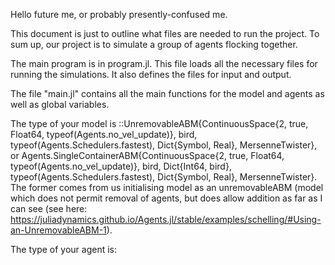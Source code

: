 Hello future me, or probably presently-confused me. 

This document is just to outline what files are needed to run the project. To sum up, our project is to simulate a group of agents flocking together. 

The main program is in program.jl. This file loads all the necessary files for running the simulations. It also defines the files for input and output.

The file "main.jl" contains all the main functions for the model and agents as well as global variables. 

The type of your model is ::UnremovableABM{ContinuousSpace{2, true, Float64, typeof(Agents.no_vel_update)}, bird, typeof(Agents.Schedulers.fastest), Dict{Symbol, Real}, MersenneTwister}, or  Agents.SingleContainerABM{ContinuousSpace{2, true, Float64, typeof(Agents.no_vel_update)}, bird, Dict{Int64, bird}, typeof(Agents.Schedulers.fastest), Dict{Symbol, Real}, MersenneTwister}. The former comes from us initialising model as an unremovableABM (model which does not permit removal of agents, but does allow addition as far as I can see (see here: https://juliadynamics.github.io/Agents.jl/stable/examples/schelling/#Using-an-UnremovableABM-1). 

The type of your agent is: 
